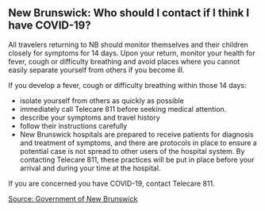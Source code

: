 ## New Brunswick: Who should I contact if I think I have COVID-19?

All travelers returning to NB should monitor themselves and their children closely for symptoms for 14 days. Upon your return, monitor your health for fever, cough or difficulty breathing and avoid places where you cannot easily separate yourself from others if you become ill.

If you develop a fever, cough or difficulty breathing within those 14 days:

- isolate yourself from others as quickly as possible
- immediately call Telecare 811 before seeking medical attention.
- describe your symptoms and travel history
- follow their instructions carefully
- New Brunswick hospitals are prepared to receive patients for diagnosis and treatment of symptoms, and there are protocols in place to ensure a potential case is not spread to other users of the hospital system. By contacting Telecare 811, these practices will be put in place before your arrival and during your time at the hospital.

If you are concerned you have COVID-19, contact Telecare 811.

[Source: Government of New Brunswick](https://www2.gnb.ca/content/gnb/en/departments/ocmoh/cdc/content/respiratory_diseases/coronavirus.html)
